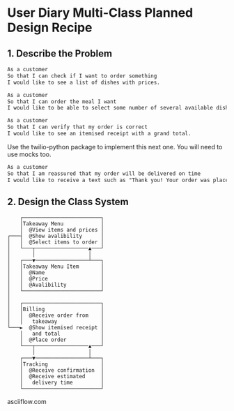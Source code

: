 # User Diary Multi-Class Planned Design Recipe

## 1. Describe the Problem

```markdown
As a customer
So that I can check if I want to order something
I would like to see a list of dishes with prices.

As a customer
So that I can order the meal I want
I would like to be able to select some number of several available dishes.

As a customer
So that I can verify that my order is correct
I would like to see an itemised receipt with a grand total.
```

Use the twilio-python package to implement this next one. You will need to use mocks too.

```markdown
As a customer
So that I am reassured that my order will be delivered on time
I would like to receive a text such as "Thank you! Your order was placed and will be delivered before 18:52" after I have ordered.
```

## 2. Design the Class System

```acsii
    ┌─────────────────────────┐
    │Takeaway Menu            │
    │  @View items and prices │
┌───┤  @Show avalibility      │
│   │  @Select items to order │
│   └───┬─────────────────▲───┘
│       │                 │
│   ┌───▼─────────────────┴───┐
│   │Takeaway Menu Item       │
│   │  @Name                  │
│   │  @Price                 │
│   │  @Avalibility           │
│   └─────────────────────────┘
│
│   ┌─────────────────────────┐
│   │Billing                  │
│   │  @Receive order from    │
│   │   takeaway              │
└───►  @Show itemised receipt │
    │   and total             │
    │  @Place order           │
    └───┬─────────────────▲───┘
        │                 │
    ┌───▼─────────────────┴───┐
    │Tracking                 │
    │  @Receive confirmation  │
    │  @Receive estimated     │
    │   delivery time         │
    └─────────────────────────┘
```

asciiflow.com
